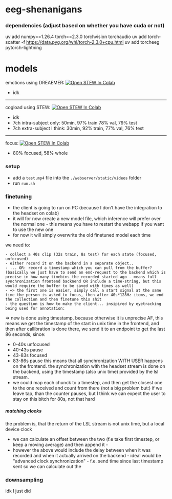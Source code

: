# eeg-shenanigans






### dependencies (adjust based on whether you have cuda or not)
uv add numpy==1.26.4 torch==2.3.0 torchvision torchaudio
uv add torch-scatter -f https://data.pyg.org/whl/torch-2.3.0+cpu.html 
uv add torcheeg pytorch-lightning

# models
emotions using DREAEMER: [![Open STEW In Colab](https://colab.research.google.com/assets/colab-badge.svg)](https://colab.research.google.com/github/codeScourge/eeg-shenanigans/blob/main/train_dreamer.ipynb)
- idk

---

cogload using STEW: [![Open STEW In Colab](https://colab.research.google.com/assets/colab-badge.svg)](https://colab.research.google.com/github/codeScourge/eeg-shenanigans/blob/main/train_stew.ipynb)
- idk
- 7ch intra-subject only: 50min, 97% train 78% val, 79% test
- 7ch extra-subject I think: 30min, 92% train, 77% val, 76% test

---

focus: [![Open STEW In Colab](https://colab.research.google.com/assets/colab-badge.svg)](https://colab.research.google.com/github/codeScourge/eeg-shenanigans/blob/main/train_focus.ipynb)
- 80% focused, 58% whole

### setup
- add a `test.mp4` file into the `./webserver/static/videos` folder
- run `run.sh`

### finetuning
- the client is going to run on PC (because I don't have the integration to the headset on colab)
- it will for now create a new model file, which inference will prefer over the normal one - this means you have to restart the webapp if you want to use the new one
- for now it will simply overwrite the old finetuned model each time

we need to:
```old
- collect a 40s clip (32s train, 8s test) for each state (focused, unfocused)
- either record it on the backend in a separate object..
- ... OR: record a timestamp which you can pull from the buffer? (basically we just have to send an end-request to the backend which is precise in how many timebins the recorded started ago - means full synchronization frontend backnend OR include a time-string, but this would require the buffer to be saved with times as well)
- => the first one is easier, simply call a start signal at the same time the person is asked to focus, then after 40s*128Hz items, we end the collection and then finetune this shit
- the question is how to make the client... insipired by eyetracking being used for annotation: 
```
=> new is done using timestamp, because otherwise it is unprecise AF, this means we get the timestamp of the start in unix time in the frontend, and then after callibration is done there, we send it to an endpoint to get the last 86 seconds, since:
- 0-40s unfocused
- 40-43s pause
- 43-83s focused
- 83-86s pause
this means that all synchronization WITH USER happens on the frontend. the synchronization with the headset stream is done on the backend, using the timestamp (also unix time) provided by the lsl stream.
- we could map each chunck to a timestep, and then get the closest one to the one received and count from there
(not a big problem but:) if we leave tap, than the counter pauses, but I think we can expect the user to stay on this bitch for 80s, not that hard

##### matching clocks
the problem is, that the return of the LSL stream is not unix time, but a local device clock
- we can calculate an offset between the two (f.e take first timestep, or keep a moving average) and then append it -
- however the above would include the delay between when it was recorded and when it actually arrived on the backend - ideal would be "advanced clock synchronization" - f.e. send time since last timestamp sent so we can calculate out the

### downsampling
idk I just did